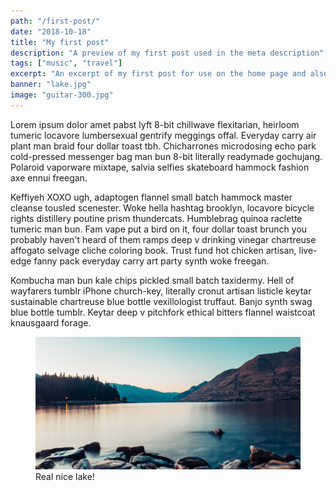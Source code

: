 ```yaml
---
path: "/first-post/"
date: "2018-10-18"
title: "My first post"
description: "A preview of my first post used in the meta description"
tags: ["music", "travel"]
excerpt: "An excerpt of my first post for use on the home page and also in open graph description. Lorem ipsum dolor amet pabst lyft 8bit chillwave flexitarian, heirloom tumeric locavore. Chicharrones microdosing echo park cold-pressed messenger bag man bun 8-bit literally readymade gochujang. 300 characters."
banner: "lake.jpg"
image: "guitar-300.jpg"
---
```


Lorem ipsum dolor amet pabst lyft 8-bit chillwave flexitarian, heirloom tumeric locavore lumbersexual gentrify meggings offal. Everyday carry air plant man braid four dollar toast tbh. Chicharrones microdosing echo park cold-pressed messenger bag man bun 8-bit literally readymade gochujang. Polaroid vaporware mixtape, salvia selfies skateboard hammock fashion axe ennui freegan.

Keffiyeh XOXO ugh, adaptogen flannel small batch hammock master cleanse tousled scenester. Woke hella hashtag brooklyn, locavore bicycle rights distillery poutine prism thundercats. Humblebrag quinoa raclette tumeric man bun. Fam vape put a bird on it, four dollar toast brunch you probably haven't heard of them ramps deep v drinking vinegar chartreuse affogato selvage cliche coloring book. Trust fund hot chicken artisan, live-edge fanny pack everyday carry art party synth woke freegan.

Kombucha man bun kale chips pickled small batch taxidermy. Hell of wayfarers tumblr iPhone church-key, literally cronut artisan listicle keytar sustainable chartreuse blue bottle vexillologist truffaut. Banjo synth swag blue bottle tumblr. Keytar deep v pitchfork ethical bitters flannel waistcoat knausgaard forage.

<figure>
  <img src="./lake.jpg" alt="Lake" />
  <figcaption>Real nice lake!</figcaption>
</figure>
